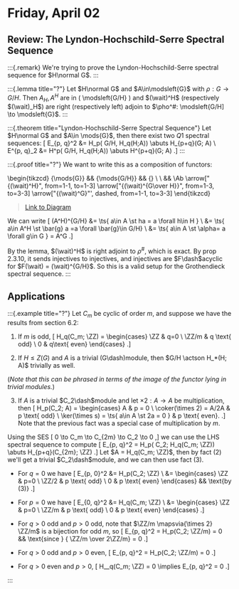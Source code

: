 # Friday, April 02

## Review: The Lyndon-Hochschild-Serre Spectral Sequence 

:::{.remark}
We're trying to prove the Lyndon-Hochschild-Serre spectral sequence for $H\normal G$.
:::

:::{.lemma title="?"}
Let $H\normal G$ and $A\in\modsleft{G}$ with $\rho: G\to G/H$.
Then $A_H, A^H$ are in \( \modsleft{G/H} \) and $(\wait)^H$ (respectively $(\wait)_H$) are right (respectively left) adjoin to $\pho^\#: \modsleft{G/H] \to \modsleft{G}$.
:::

:::{.theorem title="Lyndon-Hochschild-Serre Spectral Sequence"}
Let $H\normal G$ and $A\in \mods{G}$, then there exist two $Q1$ spectral sequences:
\[
E_{p, q}^2 &= H_p( G/H, H_q(H;A)) \abuts H_{p+q}(G; A) \\
E^{p, q}_2 &= H^p( G/H, H_q(H;A)) \abuts H^{p+q}(G; A) 
.\]
:::

:::{.proof title="?"}
We want to write this as a composition of functors:

\begin{tikzcd}
	{\mods{G}} && {\mods{G/H}} && {} \\
	\\
	&& \Ab
	\arrow["{(\wait)^H}", from=1-1, to=1-3]
	\arrow["{(\wait)^{G\over H}}", from=1-3, to=3-3]
	\arrow["{(\wait)^G}"', dashed, from=1-1, to=3-3]
\end{tikzcd}

> [Link to Diagram](https://q.uiver.app/?q=WzAsNCxbMCwwLCJcXG1vZHN7R30iXSxbMiwwLCJcXG1vZHN7Ry9IfSJdLFsyLDIsIlxcQWIiXSxbNCwwXSxbMCwxLCIoXFx3YWl0KV5IIl0sWzEsMiwiKFxcd2FpdClee0dcXG92ZXIgSH0iXSxbMCwyLCIoXFx3YWl0KV5HIiwyLHsic3R5bGUiOnsiYm9keSI6eyJuYW1lIjoiZGFzaGVkIn19fV1d)

We can write 
\[
(A^H)^{G/H} 
&= \ts{ a\in A \st ha = a \forall h\in H } \\
&= \ts{ a\in A^H \st \bar{g} a =a \forall \bar{g}\in G/H} \\
&= \ts{ a\in A \st \alpha= a \forall g\in G } = A^G
.\]

By the lemma, $(\wait)^H$ is right adjoint to $\rho^{\#}$, which is exact.
By prop 2.3.10, it sends injectives to injectives, and injectives are $F\dash$acyclic for $F(\wait) = (\wait)^{G/H}$.
So this is a valid setup for the Grothendieck spectral sequence.
:::


## Applications


:::{.example title="?"}
Let $C_m$ be cyclic of order $m$, and suppose we have the results from section 6.2:

1. If $m$ is odd, 
\[
H_q(C_m; \ZZ) = 
\begin{cases}
\ZZ & q=0 
\\
\ZZ/m & q \text{ odd} \\
0 & q\text{ even}
\end{cases}
.\]

2. If $H\leq Z(G)$ and $A$ is a trivial \(G\dash\)module, then $G/H \actson H_*(H; A)$ trivially as well.
  
  (*Note that this can be phrased in terms of the image of the functor lying in trivial modules.*)

3. If $A$ is a trivial $C_2\dash$module and let $\times 2:A\to A$ be multiplication, then
\[
H_p(C_2; A)
=
\begin{cases}
A & p = 0 
\\
\coker(\times 2) = A/2A & p \text{ odd}
\\
\ker(\times s) = \ts{ a\in A \st 2a = 0 } & p \text{ even}.
.\]
  Note that the previous fact was a special case of multiplication by $m$.

Using the SES
\[
0 \to C_m \to C_{2m} \to C_2 \to 0
,\]
we can use the LHS spectral sequence to compute
\[
E_{p, q}^2 = H_p( C_2; H_q(C_m; \ZZ)) \abuts H_{p+q}(C_{2m}; \ZZ)
.\]
Let $A = H_q(C_m; \ZZ)$, then by fact (2) we'll get a trivial $C_2\dash$module, and we can then use fact (3).

- For $q=0$ we have 
\[
E_{p, 0}^2 
&= H_p(C_2; \ZZ) \\
&=
\begin{cases}
\ZZ & p=0 
\\
\ZZ/2 & p \text{ odd}
\\
0 & p \text{ even}
\end{cases}
&& \text{by (3)}
.\]

- For $p=0$ we have
\[
E_{0, q}^2
&= H_q(C_m; \ZZ) \\
&=
\begin{cases}
\ZZ & p=0 
\\
\ZZ/m & p \text{ odd}
\\
0 & p \text{ even}
\end{cases}
.\]

- For $q>0$ odd and $p>0$ odd, note that $\ZZ/m \mapsvia{\times 2} \ZZ/m$ is a bijection for odd $m$, so
\[
E_{p, q}^2 = H_p(C_2; \ZZ/m) = 0 && \text{since } { \ZZ/m \over 2\ZZ/m} = 0
.\]

- For $q>0$ odd and $p>0$ even,
\[
E_{p, q}^2 = H_p(C_2; \ZZ/m) = 0 
.\]

- For $q>0$ even and $p>0$,
\[
H__q(C_m; \ZZ) = 0 \implies E_{p, q}^2 = 0
.\]




:::



